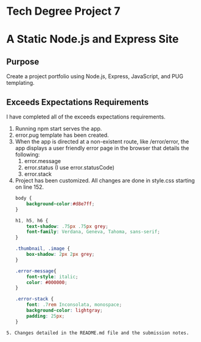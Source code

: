 # Tech Degree Project 7
# A Static Node.js and Express Site

## Purpose
Create a project portfolio using Node.js, Express, JavaScript, and PUG templating.

## Exceeds Expectations Requirements
I have completed all of the exceeds expectations requirements.

1. Running npm start serves the app.
2. error.pug template has been created.
3. When the app is directed at a non-existent route, like /error/error, the app displays a user friendly error page in the browser that details the following:
    1. error.message
    2. error.status (I use error.statusCode)
    3. error.stack
4. Project has been customized. All changes are done in style.css starting on line 152.
    ```css
    body {
        background-color:#d8e7ff;
    }

    h1, h5, h6 {
        text-shadow: .75px .75px grey;
        font-family: Verdana, Geneva, Tahoma, sans-serif;
    }   

    .thumbnail, .image {
        box-shadow: 2px 2px grey;
    }

    .error-message{
        font-style: italic;
        color: #000000;
    }

    .error-stack {
        font: .7rem Inconsolata, monospace;
        background-color: lightgray;
        padding: 25px;
    }
```
5. Changes detailed in the README.md file and the submission notes.